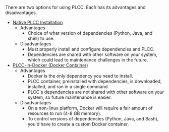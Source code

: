 There are two options for using PLCC. Each has its advantages and disadvantages.

* [Native PLCC Installation](Native-PLCC-Installation)
    * Advantages
        * Choice of what version of dependencies (Python, Java, and shell) to use.
    * Disadvantages
        * Must properly install and configure dependencies and PLCC.
        * Dependencies are shared with other software on your system, which could lead to maintenance challenges in the future.
* [PLCC-in-Docker (Docker Container)](PLCC-in-Docker)
    * Advantages
        * Docker is the only dependency you need to install.
        * PLCC container, preinstalled with dependencies, is downloaded, installed, and ran in a single command.
        * PLCC's dependencies are not shared with other software on your system, so future maintenance is easier.
    * Disadvantages
        * On a non-linux platform, Docker will require a fair amount of resources to run (4-8 GB memory).
        * To control versions of dependencies (Python, Java, and Bash), you'd have to create a custom Docker container.

